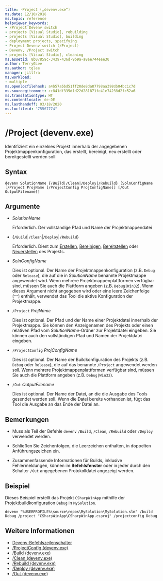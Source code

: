 ```yaml
---
title: -Project („devenv.exe“)
ms.date: 12/10/2018
ms.topic: reference
helpviewer_keywords:
- /Project Devenv switch
- projects [Visual Studio], rebuilding
- projects [Visual Studio], building
- deployment projects, specifying
- Project Devenv switch (/Project)
- Devenv, /Project switch
- projects [Visual Studio], cleaning
ms.assetid: 8b07859c-3439-436d-9b9a-a8ee744eee30
author: TerryGLee
ms.author: tglee
manager: jillfra
ms.workload:
- multiple
ms.openlocfilehash: a4b57a5bd51ff20de8da87798aa398db04bc1c7d
ms.sourcegitcommit: cc841df335d1d22d281871fe41e74238d2fc52a6
ms.translationtype: HT
ms.contentlocale: de-DE
ms.lasthandoff: 03/18/2020
ms.locfileid: "75567774"
---
```

# <a name="project-devenvexe"></a>/Project (devenv.exe)

Identifiziert ein einzelnes Projekt innerhalb der angegebenen Projektmappenkonfiguration, das erstellt, bereinigt, neu erstellt oder bereitgestellt werden soll

## <a name="syntax"></a>Syntax

```shell
devenv SolutionName {/Build|/Clean|/Deploy|/Rebuild} [SolnConfigName [/Project ProjName [/ProjectConfig ProjConfigName]] [/Out OutputFilename]]
```

## <a name="arguments"></a>Argumente

- *SolutionName*

  Erforderlich. Der vollständige Pfad und Name der Projektmappendatei

- {`/Build`|`/Clean`|`/Deploy`|`/Rebuild`}

  Erforderlich. Dient zum [Erstellen](build-devenv-exe.md), [Bereinigen](clean-devenv-exe.md), [Bereitstellen](deploy-devenv-exe.md) oder [Neuerstellen](rebuild-devenv-exe.md) des Projekts.

- *SolnConfigName*

  Dies ist optional. Der Name der Projektmappenkonfiguration (z.B. `Debug` oder `Release`), die auf die in *SolutionName* benannte Projektmappe angewendet wird. Wenn mehrere Projektmappenplattformen verfügbar sind, müssen Sie auch die Plattform angeben (z.B. `Debug|Win32`). Wenn dieses Argument nicht angegeben wird oder eine leere Zeichenfolge (`""`) enthält, verwendet das Tool die aktive Konfiguration der Projektmappe.

- `/Project` *ProjName*

  Dies ist optional. Der Pfad und der Name einer Projektdatei innerhalb der Projektmappe. Sie können den Anzeigenamen des Projekts oder einen relativen Pfad vom *SolutionName*-Ordner zur Projektdatei eingeben. Sie können auch den vollständigen Pfad und Namen der Projektdatei eingeben.

- `/ProjectConfig` *ProjConfigName*

  Dies ist optional. Der Name der Buildkonfiguration des Projekts (z.B. `Debug` oder `Release`), die auf das benannte `/Project` angewendet werden soll. Wenn mehrere Projektmappenplattformen verfügbar sind, müssen Sie auch die Plattform angeben (z.B. `Debug|Win32`).

- `/Out` *OutputFilename*

  Dies ist optional. Der Name der Datei, an die die Ausgabe des Tools gesendet werden soll. Wenn die Datei bereits vorhanden ist, fügt das Tool die Ausgabe an das Ende der Datei an.

## <a name="remarks"></a>Bemerkungen

- Muss als Teil der Befehle `devenv` `/Build`, `/Clean`, `/Rebuild` oder `/Deploy` verwendet werden.

- Schließen Sie Zeichenfolgen, die Leerzeichen enthalten, in doppelten Anführungszeichen ein.

- Zusammenfassende Informationen für Builds, inklusive Fehlermeldungen, können im **Befehlsfenster** oder in jeder durch den Schalter `/Out` angegebenen Protokolldatei angezeigt werden.

## <a name="example"></a>Beispiel

Dieses Beispiel erstellt das Projekt `CSharpWinApp` mithilfe der Projektbuildkonfiguration `Debug` in `MySolution`.

```shell
devenv "%USERPROFILE%\source\repos\MySolution\MySolution.sln" /build Debug /project "CSharpWinApp\CSharpWinApp.csproj" /projectconfig Debug
```

## <a name="see-also"></a>Weitere Informationen

- [Devenv-Befehlszeilenschalter](../../ide/reference/devenv-command-line-switches.md)
- [/ProjectConfig (devenv.exe)](../../ide/reference/projectconfig-devenv-exe.md)
- [/Build (devenv.exe)](../../ide/reference/build-devenv-exe.md)
- [/Clean (devenv.exe)](../../ide/reference/clean-devenv-exe.md)
- [/Rebuild (devenv.exe)](../../ide/reference/rebuild-devenv-exe.md)
- [/Deploy (devenv.exe)](../../ide/reference/deploy-devenv-exe.md)
- [/Out (devenv.exe)](../../ide/reference/out-devenv-exe.md)
